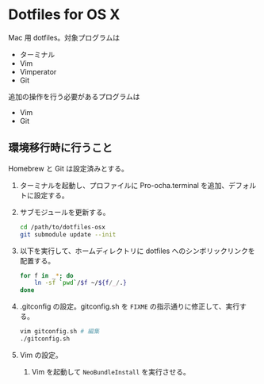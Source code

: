 Dotfiles for OS X
==================

Mac 用 dotfiles。対象プログラムは

* ターミナル
* Vim
* Vimperator
* Git

追加の操作を行う必要があるプログラムは

* Vim
* Git

環境移行時に行うこと
--------------------

Homebrew と Git は設定済みとする。

1. ターミナルを起動し、プロファイルに Pro-ocha.terminal を追加、デフォルトに設定する。
2. サブモジュールを更新する。

    ```bash
    cd /path/to/dotfiles-osx
    git submodule update --init
    ```
3. 以下を実行して、ホームディレクトリに dotfiles へのシンボリックリンクを配置する。

    ```bash
    for f in _*; do
        ln -sf `pwd`/$f ~/${f/_/.}
    done
    ```
4. .gitconfig の設定。gitconfig.sh を `FIXME` の指示通りに修正して、実行する。

    ```bash
    vim gitconfig.sh # 編集
    ./gitconfig.sh
    ```
5. Vim の設定。
    1. Vim を起動して `NeoBundleInstall` を実行させる。
